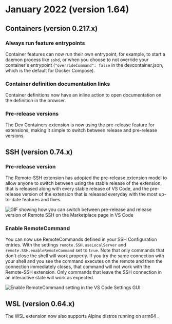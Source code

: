# January 2022 (version 1.64)

## Containers (version 0.217.x)

### Always run feature entrypoints

Container features can now run their own entrypoint, for example, to start a
daemon process like `sshd`, or when you choose to not override your container's
entrypoint (`"overrideCommand": false` in the devcontainer.json, which is the
default for Docker Compose).

### Container definition documentation links

Container definitions now have an inline action to open documentation on the
definition in the browser.

### Pre-release versions

The Dev Containers extension is now using the pre-release feature for
extensions, making it simple to switch between release and pre-release versions.

## SSH (version 0.74.x)

### Pre-release version

The Remote-SSH extension has adopted the pre-release extension model to allow
anyone to switch between using the stable release of the extension, that is
released along with every stable release of VS Code, and the pre-release version
of the extension that is released everyday with the most up-to-date features and
fixes.

![`GIF showing how you can switch between pre-release and release version of Remote SSH on the Marketplace page in VS Code`](images/1_64/ssh-pre-release.gif)

### Enable RemoteCommand

You can now use RemoteCommands defined in your SSH Configuration entries. With
the settings `remote.SSH.useLocalServer` and `remote.SSH.enableRemoteCommand`
set to `true`. Note that only commands that don't close the shell will work
properly. If you try the same connection with your shell and you see the command
executes on the remote and then the connection immediately closes, that command
will not work with the Remote-SSH extension. Only commands that leave the SSH
connection in an interactive state will work as expected.

![`Enable RemoteCommand setting in the VS Code Settings GUI`](images/1_64/ssh-remote-command.png)

## WSL (version 0.64.x)

The WSL extension now also supports Alpine distros running on arm64 .
